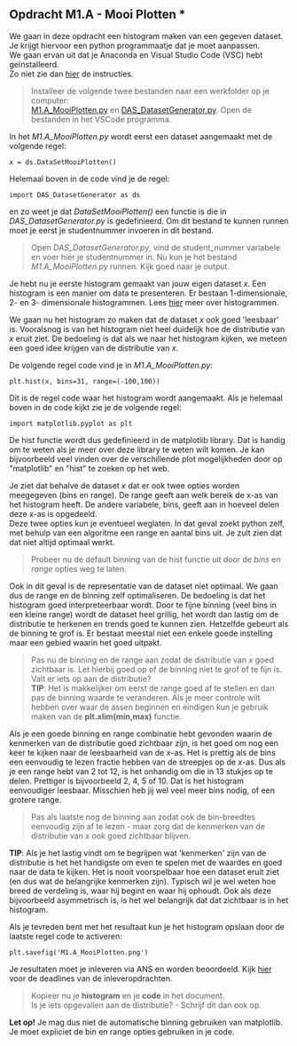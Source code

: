 
## Opdracht M1.A - Mooi Plotten *

We gaan in deze opdracht een histogram maken van een gegeven dataset. <br>
Je krijgt hiervoor een python programmaatje dat je moet aanpassen. <br>
We gaan ervan uit dat je Anaconda en Visual Studio Code (VSC) hebt geïnstalleerd. <br>
Zo niet zie dan [hier](/informatie/installatie) de instructies.<br>


>Installeer de volgende twee bestanden naar een werkfolder op je computer:<br>
 [M1.A_MooiPlotten.py](M1.A_MooiPlotten.py)
 en [DAS_DatasetGenerator.py](DAS_DatasetGenerator.py).
 Open de bestanden in het VSCode programma.

In het *M1.A_MooiPlotten.py* wordt eerst een dataset aangemaakt met de volgende regel:

	x = ds.DataSetMooiPlotten()

Helemaal boven in de code vind je de regel:

	import DAS_DatasetGenerator as ds	

en zo weet je dat *DataSetMooiPlotten()* een functie is die in *DAS_DatasetGenerator.py* is gedefinieerd.
Om dit bestand te kunnen runnen moet je eerst je studentnummer invoeren in dit bestand.

> Open *DAS_DatasetGenerator.py*, vind de student_nummer variabele en  voer hier je studentnummer in. Nu kun je het bestand *M1.A_MooiPlotten.py* runnen. Kijk goed naar je output.

Je hebt nu je eerste histogram gemaakt van jouw eigen dataset *x*. Een histogram is een manier om data te presenteren. Er bestaan 1-dimensionale, 2- en 3- dimensionale histogrammen. Lees [hier](/module-1/data-visualiseren) meer over histogrammen. 

We gaan nu het histogram zo maken dat de dataset *x* ook goed 'leesbaar' is. Vooralsnog is van het histogram niet heel duidelijk hoe de distributie van *x* eruit ziet. De bedoeling is dat als we naar het histogram kijken, we meteen een goed idee krijgen van de distributie van *x*. 

De volgende regel code vind je in *M1.A_MooiPlotten.py*:

	plt.hist(x, bins=31, range=(-100,100))

Dit is de regel code waar het histogram wordt aangemaakt. 
Als je helemaal boven in de code kijkt zie je de volgende regel:

	import matplotlib.pyplot as plt

De hist functie wordt dus gedefinieerd in de matplotlib library. Dat is handig om te weten als je meer over deze library te weten wilt komen. Je kan bijvoorbeeld veel vinden over de verschillende plot mogelijkheden door op "matplotlib" en "hist" te zoeken op het web.


Je ziet dat behalve de dataset *x* dat er ook twee opties worden meegegeven (bins en range). De range geeft aan welk bereik de x-as van het histogram heeft. De andere variabele, bins, geeft aan in hoeveel delen deze x-as is opgedeeld. <br>
Deze twee opties kun je eventueel weglaten. In dat geval zoekt python zelf, met behulp van een algoritme een range en aantal bins uit. Je zult zien dat dat niet altijd optimaal werkt. 

> Probeer nu de default binning van de hist functie uit door de *bins* en *range* opties weg te laten.

Ook in dit geval is de representatie van de dataset niet optimaal. We gaan dus de range en de binning zelf optimaliseren. De bedoeling is dat het histogram goed interpreteerbaar wordt. Door te fijne binning (veel bins in een kleine range) wordt de dataset heel grillig, het wordt dan lastig om de distributie te herkenen en trends goed te kunnen zien. Hetzelfde gebeurt als de binning te grof is. Er bestaat meestal niet een enkele goede instelling maar een gebied waarin het goed uitpakt. 

> Pas nu de binning en de range aan zodat de distributie van *x* goed zichtbaar is. Let hierbij goed op of de binning niet te grof of te fijn is. 
Valt er iets op aan de distributie?
<br> **TIP**: Het is makkelijker om eerst de range goed af te stellen en dan pas de binning waarde te veranderen. Als je meer controle wilt hebben over waar de assen beginnen en eindigen kun je gebruik maken van de **plt.xlim(min,max)** functie. 

Als je een goede binning en range combinatie hebt gevonden waarin de kenmerken van de distributie goed zichtbaar zijn, is het goed om nog een keer te kijken naar de leesbaarheid van de *x*-as. Het is prettig als de bins een eenvoudig te lezen fractie hebben van de streepjes op de *x*-as. Dus als je een range hebt van 2 tot 12, is het onhandig om die in 13 stukjes op te delen. Prettiger is bijvoorbeeld 2, 4, 5 of 10. Dat is het histogram eenvoudiger leesbaar. Misschien heb jij wel veel meer bins nodig, of een grotere range.

> Pas als laatste nog de binning aan zodat ook de bin-breedtes eenvoudig zijn af te lezen - maar zorg dat de kenmerken van de distributie van *x* ook goed zichtbaar blijven. 

**TIP**: Als je het lastig vindt om te begrijpen wat 'kenmerken' zijn van de distributie is het het handigste om even te spelen met de waardes en goed naar de data te kijken. Het is nooit voorspelbaar hoe een dataset eruit ziet (en dus wat de belangrijke kenmerken zijn). Typisch wil je wel weten hoe breed de verdeling is, waar hij begint en waar hij ophoudt. Ook als deze bijvoorbeeld asymmetrisch is, is het wel belangrijk dat dat zichtbaar is in het histogram.

Als je tevreden bent met het resultaat kun je het histogram opslaan door de laatste regel code te activeren: 

	plt.savefig('M1.A_MooiPlotten.png')   

Je resultaten moet je inleveren via ANS en worden beoordeeld. Kijk [hier](/informatie/inleveropdrachten) voor de deadlines van de inleveropdrachten. 

> Kopieer nu je **histogram** en je **code** in het document. <br>
Is je iets opgevallen aan de distributie? - Schrijf dit dan ook op.

**Let op!** Je mag dus niet de automatische binning gebruiken van matplotlib.<br>
Je moet expliciet de bin en range opties gebruiken in je code.



